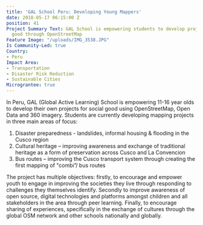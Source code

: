```yaml
---
title: 'GAL School Peru: Developing Young Mappers'
date: 2018-05-17 06:15:00 Z
position: 41
Project Summary Text: GAL School is empowering students to develop projects for social
  good through OpenStreetMap
Feature Image: "/uploads/IMG_3538.JPG"
Is Community-Led: true
Country:
- Peru
Impact Area:
- Transportation
- Disaster Risk Reduction
- Sustainable Cities
Micrograntee: true
---
```


In Peru, GAL (Global Active Learning) School is empowering 11-16 year olds to develop their own projects for social good using OpenStreetMap, Open Data and 360 imagery. Students are currently developing mapping projects in three main areas of focus:

1. Disaster preparedness - landslides, informal housing & flooding in the Cusco region
2. Cultural heritage – improving awareness and exchange of traditional heritage as a form of preservation across Cusco and La Convencion 
3. Bus routes – improving the Cusco transport system through creating the first mapping of "combi”/ bus routes



The project has multiple objectives: firstly, to encourage and empower youth to engage in improving the societies they live through responding to challenges they themselves identify. Secondly to improve awareness of open source, digital technologies and platforms amongst children and all stakeholders in the area through peer learning. Finally, to encourage sharing of experiences, specifically in the exchange of cultures through the global OSM network and other schools nationally and globally. 